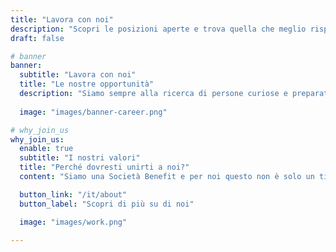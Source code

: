 ```yaml
---
title: "Lavora con noi"
description: "Scopri le posizioni aperte e trova quella che meglio rispecchia le tue competenze e aspirazioni"
draft: false

# banner
banner:
  subtitle: "Lavora con noi"
  title: "Le nostre opportunità"
  description: "Siamo sempre alla ricerca di persone curiose e preparate, pronte a crescere insieme a noi. Scopri le posizioni aperte e trova quella che meglio rispecchia le tue competenze e aspirazioni."
  
  image: "images/banner-career.png"

# why_join_us
why_join_us:
  enable: true
  subtitle: "I nostri valori"
  title: "Perché dovresti unirti a noi?"
  content: "Siamo una Società Benefit e per noi questo non è solo un titolo: è un impegno quotidiano. Crediamo che la tecnologia debba essere trasparente e spiegabile, aperta e condivisa, sostenibile e accessibile a tutti. Ci guida la responsabilità verso le persone, le comunità e l’ambiente, perché innovazione significa creare valore che resta. <br>Unirsi a muleML vuol dire far parte di un team che impara ogni giorno, che mette curiosità e competenza al servizio di soluzioni reali, costruite con rigore ma anche con passione."

  button_link: "/it/about"
  button_label: "Scopri di più su di noi"

  image: "images/work.png"

---
```



